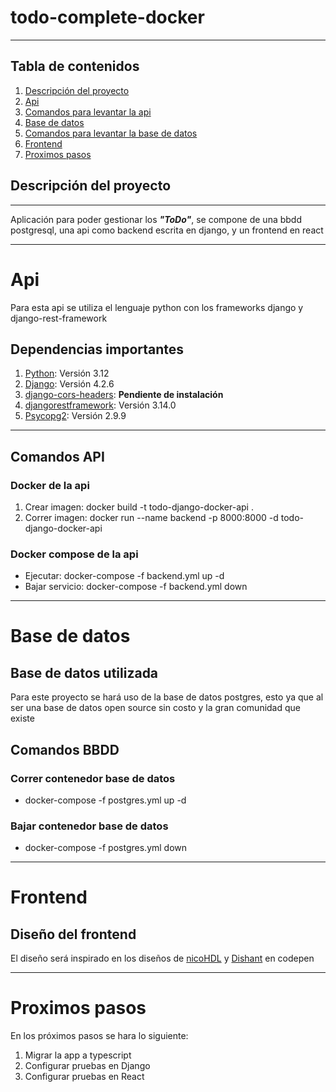 # todo-complete-docker
---

## Tabla de contenidos
1. [Descripción del proyecto](#descripcion-del-proyecto)
2. [Api](#api)
3. [Comandos para levantar la api](#comandos-api)
4. [Base de datos](#base-de-datos)
5. [Comandos para levantar la base de datos](#comandos-bbdd)
6. [Frontend](#frontend)
7. [Proximos pasos](#proximos-pasos)

## Descripción del proyecto
***
Aplicación para poder gestionar los ***"ToDo"***, se compone de una bbdd postgresql, una api como backend escrita en django, y un frontend en react

---
# Api

Para esta api se utiliza el lenguaje python con los frameworks django y django-rest-framework

## Dependencias importantes

1. [Python](https://www.python.org/): Versión 3.12
2. [Django](https://www.djangoproject.com/): Versión 4.2.6
3. [django-cors-headers](https://pypi.org/project/django-cors-headers/): **Pendiente de instalación**
4. [djangorestframework](https://www.django-rest-framework.org/): Versión 3.14.0
5. [Psycopg2](https://pypi.org/project/psycopg2/): Versión 2.9.9

---

## Comandos API

### Docker de la api
1. Crear imagen: docker build -t todo-django-docker-api .
2. Correr imagen: docker run --name backend -p 8000:8000 -d todo-django-docker-api

### Docker compose de la api
* Ejecutar: docker-compose -f backend.yml up -d
* Bajar servicio: docker-compose -f backend.yml down

---

# Base de datos

## Base de datos utilizada

Para este proyecto se hará uso de la base de datos postgres, esto ya que al ser una base de datos open source sin costo y la gran comunidad que existe

## Comandos BBDD

### Correr contenedor base de datos
* docker-compose -f postgres.yml up -d

### Bajar contenedor base de datos
* docker-compose -f postgres.yml down

---

# Frontend

## Diseño del frontend

El diseño será inspirado en los diseños de [nicoHDL](https://codepen.io/nicoHDL/pen/wvRRmNW) y [Dishant](https://codepen.io/dishantsoni/pen/pgVeQW) en codepen

---

# Proximos pasos

En los próximos pasos se hara lo siguiente:

1. Migrar la app a typescript
2. Configurar pruebas en Django
3. Configurar pruebas en React
